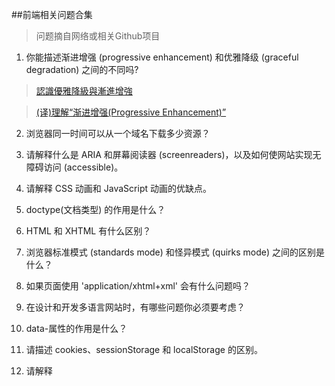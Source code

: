 ##前端相关问题合集
>问题摘自网络或相关Github项目


1. 你能描述渐进增强 (progressive enhancement) 和优雅降级 (graceful degradation) 之间的不同吗?
>[認識優雅降級與漸進增強](http://augus-blog.logdown.com/posts/143403-graceful_degradation_and_progressive_enhancement)

>[(译)理解“渐进增强(Progressive Enhancement)”](http://ued.taobao.org/blog/2008/10/understanding-progressiveen-hancement-chs-translation/)

2. 浏览器同一时间可以从一个域名下载多少资源？

3. 请解释什么是 ARIA 和屏幕阅读器 (screenreaders)，以及如何使网站实现无障碍访问 (accessible)。

4. 请解释 CSS 动画和 JavaScript 动画的优缺点。

5. doctype(文档类型) 的作用是什么？

6. HTML 和 XHTML 有什么区别？

7. 浏览器标准模式 (standards mode) 和怪异模式 (quirks mode) 之间的区别是什么？

8. 如果页面使用 'application/xhtml+xml' 会有什么问题吗？

9. 在设计和开发多语言网站时，有哪些问题你必须要考虑？

10. data-属性的作用是什么？

11. 请描述 cookies、sessionStorage 和 localStorage 的区别。

12. 请解释 <script>、<script async> 和 <script defer> 的区别。

13. 什么是渐进式渲染 (progressive rendering)？

14. 请解释浮动 (Floats) 及其工作原理。

15. 列举不同的清除浮动的技巧，并指出它们各自适用的使用场景。

16. 什么是媒体查询？

17. 请罗列出你所知道的 display 属性的全部值
> block, inline-block, inline, none, table...详见 [HTML DOM display 属性](http://www.w3school.com.cn/jsref/prop_style_display.asp)

18. 请解释 inline 和 inline-block 的区别？
>内联元素是不可以控制宽和高、margin等；并且在同一行显示，不换行。
块级元素时可以控制宽和高、margin等，并且会换行。

>inline：使用此属性后，元素会被显示为内联元素，元素则不会换行。
block：使用此属性后，元素会被现实为块级元素，元素会进行换行。
inline-block：是使元素以块级元素的形式呈现在行内。意思就是说，让这个元素显示在同一行不换行，但是又可以控制高度和宽度，这相当于内敛元素的增强。
